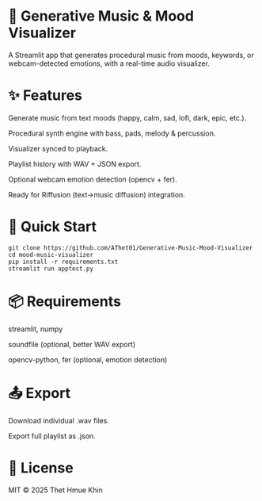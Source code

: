 # 🎵 Generative Music & Mood Visualizer

A Streamlit app that generates procedural music from moods, keywords, or webcam-detected emotions, with a real-time audio visualizer.

# ✨ Features

Generate music from text moods (happy, calm, sad, lofi, dark, epic, etc.).

Procedural synth engine with bass, pads, melody & percussion.

Visualizer synced to playback.

Playlist history with WAV + JSON export.

Optional webcam emotion detection (opencv + fer).

Ready for Riffusion (text→music diffusion) integration.

# 🚀 Quick Start
```
git clone https://github.com/AThet01/Generative-Music-Mood-Visualizer
cd mood-music-visualizer
pip install -r requirements.txt
streamlit run apptest.py
```

# 📦 Requirements

streamlit, numpy

soundfile (optional, better WAV export)

opencv-python, fer (optional, emotion detection)

# 📤 Export

Download individual .wav files.

Export full playlist as .json.

# 📝 License

MIT © 2025 Thet Hmue Khin
